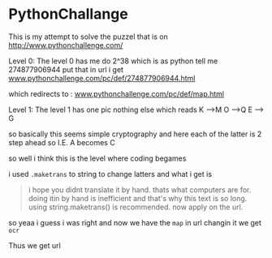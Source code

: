 # PythonChallange
This is my attempt to solve the puzzel that is on http://www.pythonchallenge.com/


Level 0:
 The level 0 has me do 2^38 which is as python tell me 274877906944
 put that in url i get www.pythonchallenge.com/pc/def/274877906944.html
 
 which redirects to : www.pythonchallenge.com/pc/def/map.html
 
 Level 1:
  The level 1 has one pic nothing else
  which reads
  K -->M
  O -->Q
  E --> G
  
  so basically this seems simple cryptography and here each of the latter is 2 step ahead so
  I.E. A becomes C
  
  so
  well i think this is the level where coding begames
  
  i used  ``.maketrans`` to string to change latters
  and what i get is
  >i hope you didnt translate it by hand. thats what computers are for. doing itin by hand is inefficient and that's why this text is so long. using string.maketrans() is recommended. now apply on the url.
  
  so yeaa i guess i was right and now we have the ``map`` in url changin it we get ``ocr``
  
  Thus we get url